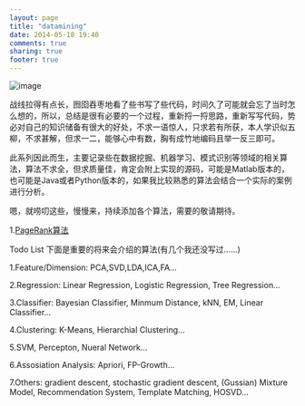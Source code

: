 ```yaml
---
layout: page
title: "datamining"
date: 2014-05-18 19:40
comments: true
sharing: true
footer: true
---
```


![image](http://hujiaweibujidao.github.io/images/datamining.png)

战线拉得有点长，囫囵吞枣地看了些书写了些代码，时间久了可能就会忘了当时怎么想的，所以，总结是很有必要的一个过程，重新捋一捋思路，重新写写代码，势必对自己的知识储备有很大的好处，不求一语惊人，只求若有所获，本人学识似五柳，不求甚解，但求一二，能够心中有数，胸有成竹地编码且举一反三即可。

此系列因此而生，主要记录些在数据挖掘、机器学习、模式识别等领域的相关算法，算法不求全，但求质量佳，肯定会附上实现的源码，可能是Matlab版本的，也可能是Java或者Python版本的，如果我比较熟悉的算法会结合一个实际的案例进行分析。

嗯，就唠叨这些，慢慢来，持续添加各个算法，需要的敬请期待。

1.[PageRank算法](http://hujiaweibujidao.github.io/blog/2014/05/12/algorithms-pagerank/)

Todo List  下面是重要的将来会介绍的算法(有几个我还没写过......)

1.Feature/Dimension: PCA,SVD,LDA,ICA,FA...

2.Regression: Linear Regression, Logistic Regression, Tree Regression...

3.Classifier: Bayesian Classifier, Minmum Distance, kNN, EM, Linear Classifier...

4.Clustering: K-Means, Hierarchial Clustering...

5.SVM, Percepton, Nueral Network...

6.Assosiation Analysis: Apriori, FP-Growth...

7.Others: gradient descent, stochastic gradient descent, (Gussian) Mixture Model, Recommendation System, Template Matching, HOSVD...








